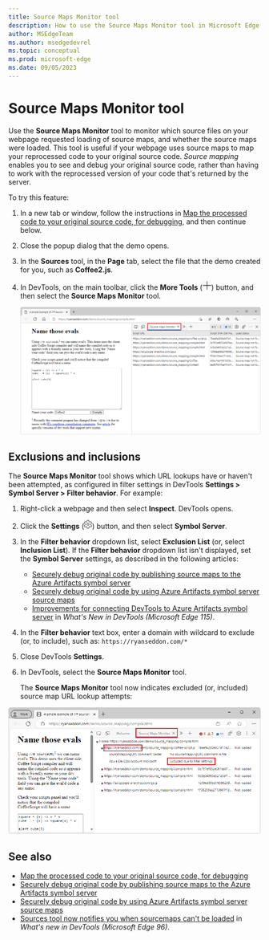 ```yaml
---
title: Source Maps Monitor tool
description: How to use the Source Maps Monitor tool in Microsoft Edge DevTools.
author: MSEdgeTeam
ms.author: msedgedevrel
ms.topic: conceptual
ms.prod: microsoft-edge
ms.date: 09/05/2023
---
```

# Source Maps Monitor tool

Use the **Source Maps Monitor** tool to monitor which source files on your webpage requested loading of source maps, and whether the source maps were loaded.  This tool is useful if your webpage uses source maps to map your reprocessed code to your original source code.  _Source mapping_ enables you to see and debug your original source code, rather than having to work with the reprocessed version of your code that's returned by the server.


To try this feature:

1. In a new tab or window, follow the instructions in [Map the processed code to your original source code, for debugging](../javascript/source-maps.md), and then continue below.

1. Close the popup dialog that the demo opens.

1. In the **Sources** tool, in the **Page** tab, select the file that the demo created for you, such as **Coffee2.js**.

1. In DevTools, on the main toolbar, click the **More Tools** (![More Tools icon](./source-maps-monitor-tool-images/more-tools-icon-light-theme.png)) button, and then select the **Source Maps Monitor** tool.

   ![The Source Maps Monitor tool](./source-maps-monitor-tool-images/source-maps-monitor-tool.png)


<!-- ====================================================================== -->
## Exclusions and inclusions

The **Source Maps Monitor** tool shows which URL lookups have or haven't been attempted, as configured in filter settings in DevTools **Settings > Symbol Server > Filter behavior**.  For example:

1. Right-click a webpage and then select **Inspect**.  DevTools opens.

1. Click the **Settings** (![Settings icon for DevTools](./source-maps-monitor-tool-images/settings-icon.png)) button, and then select **Symbol Server**.

1. In the **Filter behavior** dropdown list, select **Exclusion List** (or, select **Inclusion List**).  If the **Filter behavior** dropdown list isn't displayed, set the **Symbol Server** settings, as described in the following articles:

   * [Securely debug original code by publishing source maps to the Azure Artifacts symbol server](../javascript/publish-source-maps-to-azure.md)
   * [Securely debug original code by using Azure Artifacts symbol server source maps](../javascript/consume-source-maps-from-azure.md)
   * [Improvements for connecting DevTools to Azure Artifacts symbol server](../whats-new/2023/07/devtools-115.md#improvements-for-connecting-devtools-to-azure-artifacts-symbol-server) in _What's New in DevTools (Microsoft Edge 115)_.

1. In the **Filter behavior** text box, enter a domain with wildcard to exclude (or, to include), such as: `https://ryanseddon.com/*`

1. Close DevTools **Settings**.

1. In DevTools, select the **Source Maps Monitor** tool.

   The **Source Maps Monitor** tool now indicates excluded (or, included) source map URL lookup attempts:

![Source Maps Monitor tool indicates source map URL lookups attempted](./source-maps-monitor-tool-images/source-maps-monitor-exclusions.png)


<!-- ====================================================================== -->
## See also

* [Map the processed code to your original source code, for debugging](../javascript/source-maps.md)
* [Securely debug original code by publishing source maps to the Azure Artifacts symbol server](../javascript/publish-source-maps-to-azure.md)
* [Securely debug original code by using Azure Artifacts symbol server source maps](../javascript/consume-source-maps-from-azure.md)
* [Sources tool now notifies you when sourcemaps can't be loaded](../whats-new/2021/11/devtools.md#sources-tool-now-notifies-you-when-sourcemaps-cant-be-loaded) in _What's new in DevTools (Microsoft Edge 96)_.
